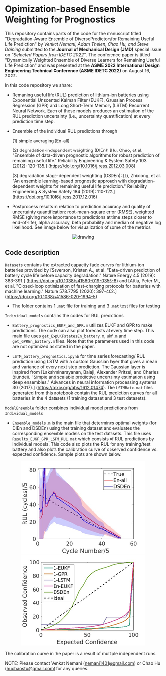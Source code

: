 # Opimization-based Ensemble Weighting for Prognostics

This repository contains parts of the code for the manuscript titled "Degradation-Aware Ensemble of DiversePredictorsfor Remaining Useful Life Prediction" by _Venkat Nemani, Adam Thelen, Chao Hu, and Steve Daining_ submitted to the **Journal of Mechanical Design (JMD)** special issue on _"Selected Papers from IDETC 2022"_. The conference paper is titled "Dynamically Weighted Ensemble of Diverse Learners for Remaining Useful Life Prediction" and was presented at the **ASME 2022 International Design Engineering Technical Conference (ASME IDETC 2022)** on August 16, 2022.

In this code repository we share:
- Remaning useful life (RUL) prediction of lithium-ion batteries using Exponential Unscented Kalman Filter (EUKF), Gaussian Process Regression (GPR) and Long Short-Term Memory (LSTM) Recurrent Neural Network. Each of these models produces an estimation of the RUL prediction uncertainty (i.e., uncertainty quantification) at every prediction time step. 
- Ensemble of the individual RUL predictions through 

    (1) simple averaging (En-all)
    
    (2) degradation-independent weighting (DIEn): [Hu, Chao, et al. "Ensemble of data-driven prognostic algorithms for robust prediction of remaining useful life." Reliability Engineering & System Safety 103 (2012): 120-135.] (https://doi.org/10.1016/j.ress.2012.03.008)
    
    (3) degradation stage-dependent weighting (DSDEn): [Li, Zhixiong, et al. "An ensemble learning-based prognostic approach with degradation-dependent weights for remaining useful life prediction." Reliability Engineering & System Safety 184 (2019): 110-122.] (https://doi.org/10.1016/j.ress.2017.12.016)
    
- Postprocess results in relation to prediction accuracy and quality of uncertainty quantification: root-mean-square error (RMSE), weighted RMSE (giving more importance to predictions at time steps closer to end-of-life), alpha accuracy, beta probability and median of negative log likelihood. See image below for visualization of some of the metrics
<p align="center">
<img src="https://user-images.githubusercontent.com/94071944/188748621-f7d73cef-9962-4edc-bf5d-cadb178b3d77.png" alt="drawing" width="400"/>
</p>

## Code description

`Datasets` contains the extracted capacity fade curves for lithium-ion batteries provided by [Severson, Kristen A., et al. "Data-driven prediction of battery cycle life before capacity degradation." Nature Energy 4.5 (2019): 383-391.] (https://doi.org/10.1038/s41560-019-0356-8) and [Attia, Peter M., et al. "Closed-loop optimization of fast-charging protocols for batteries with machine learning." Nature 578.7795 (2020): 397-402.] (https://doi.org/10.1038/s41586-020-1994-5)
- The folder contains 1 `.mat` file for training and 3 `.mat` test files for testing

`Individual_models` contains the codes for RUL predictions
- `Battery_prognostics_EUKF_and_GPR.m` utilizes EUKF and GPR to make predictions. The code can also plot forecasts at every time step. This main file uses `get_ExpUKFstatesEn_battery.m`, `ukf.m` and `get_GPREn_battery.m` files. Note that the parameters used in this code are not optimized as stated in the paper.

- `LSTM_battery_prognostics.ipynb` for time series forecasting/ RUL prediction using LSTM with a custom Gaussian layer that gives a mean and variance of every next step prediction. The Gaussian layer is inspired from [Lakshminarayanan, Balaji, Alexander Pritzel, and Charles Blundell. "Simple and scalable predictive uncertainty estimation using deep ensembles." Advances in neural information processing systems 30 (2017).] (https://arxiv.org/abs/1612.01474). The `LSTMBatx.mat` files generated from this notebook contain the RUL prediction curves for all batteries in the 4 datasets (1 training dataset and 3 test datasets). 

`ModelEnsemble` folder combines individual model predictions from `Individual_models`
- `Ensemble_models.m` is the main file that determines optimal weights (for DIEn and DSDEn) using thet training dataset and evaluates the corresponding ensemble models on the test datasets. This file uses `Results_EUKF_GPR_LSTM_RUL.mat` which consists of RUL predictions by individual models. This code also plots the RUL for any training/test battery and also plots the calibration curve of observed confidence vs. expected confidence. Sample plots are shown below. 

<p align="center">
  <img src="/ModelEnsemble/RUL_sample.jpg" width="400" />
  <img src="/ModelEnsemble/calibration_sample.jpg" width="400" />
</p>

The calibration curve in the paper is a result of multiple independent runs. 

NOTE: Please contact Venkat Nemani (nemani1401@gmail.com) or Chao Hu (huchaostu@gmail.com) for any queries.
